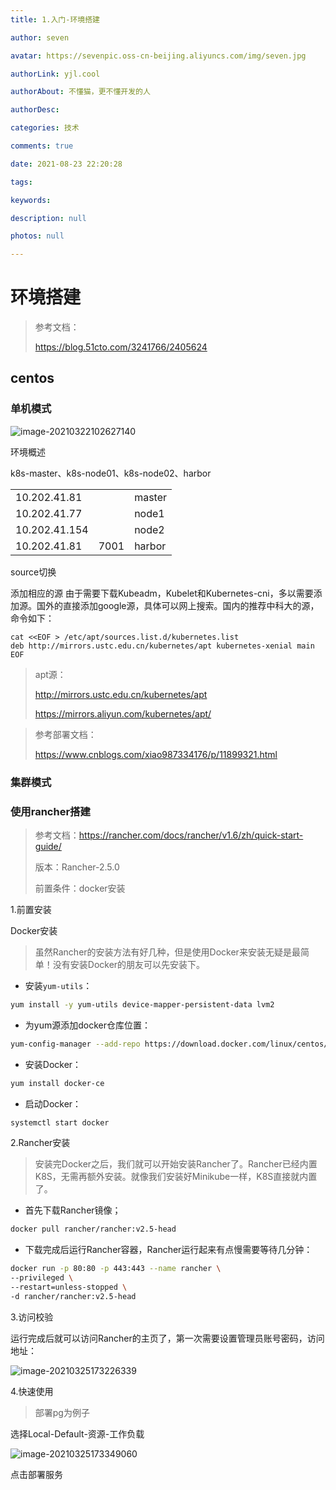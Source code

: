 ```yaml
---
title: 1.入门-环境搭建

author: seven

avatar: https://sevenpic.oss-cn-beijing.aliyuncs.com/img/seven.jpg

authorLink: yjl.cool

authorAbout: 不懂猫，更不懂开发的人

authorDesc: 

categories: 技术

comments: true

date: 2021-08-23 22:20:28

tags: 

keywords: 

description: null

photos: null

---
```

# 环境搭建

> 参考文档：
>
> https://blog.51cto.com/3241766/2405624

## centos

### 单机模式

![image-20210322102627140](https://sevenpic.oss-cn-beijing.aliyuncs.com/img/20191223083536941.png)

环境概述

k8s-master、k8s-node01、k8s-node02、harbor

|               |      |        |
| ------------- | ---- | ------ |
| 10.202.41.81  |      | master |
| 10.202.41.77  |      | node1  |
| 10.202.41.154 |      | node2  |
| 10.202.41.81  | 7001 | harbor |

source切换

添加相应的源 由于需要下载Kubeadm，Kubelet和Kubernetes-cni，多以需要添加源。国外的直接添加google源，具体可以网上搜索。国内的推荐中科大的源，命令如下：

```shell
cat <<EOF > /etc/apt/sources.list.d/kubernetes.list
deb http://mirrors.ustc.edu.cn/kubernetes/apt kubernetes-xenial main
EOF
```

> apt源：
>
> http://mirrors.ustc.edu.cn/kubernetes/apt
>
> https://mirrors.aliyun.com/kubernetes/apt/



> 参考部署文档：
>
> https://www.cnblogs.com/xiao987334176/p/11899321.html
>
> 

### 集群模式

### 使用rancher搭建

> 参考文档：https://rancher.com/docs/rancher/v1.6/zh/quick-start-guide/
>
> 版本：Rancher-2.5.0
>
> 前置条件：docker安装

1.前置安装

Docker安装

> 虽然Rancher的安装方法有好几种，但是使用Docker来安装无疑是最简单！没有安装Docker的朋友可以先安装下。

- 安装`yum-utils`：

```bash
yum install -y yum-utils device-mapper-persistent-data lvm2
```

- 为yum源添加docker仓库位置：

```bash
yum-config-manager --add-repo https://download.docker.com/linux/centos/docker-ce.repo
```

- 安装Docker：

```bash
yum install docker-ce
```

- 启动Docker：

```bash
systemctl start docker
```

2.Rancher安装

> 安装完Docker之后，我们就可以开始安装Rancher了。Rancher已经内置K8S，无需再额外安装。就像我们安装好Minikube一样，K8S直接就内置了。

- 首先下载Rancher镜像；

```bash
docker pull rancher/rancher:v2.5-head
```

- 下载完成后运行Rancher容器，Rancher运行起来有点慢需要等待几分钟：

```bash
docker run -p 80:80 -p 443:443 --name rancher \
--privileged \
--restart=unless-stopped \
-d rancher/rancher:v2.5-head
```

3.访问校验

运行完成后就可以访问Rancher的主页了，第一次需要设置管理员账号密码，访问地址：

![image-20210325173226339](https://sevenpic.oss-cn-beijing.aliyuncs.com/img/image-20210325173226339.png)

4.快速使用

> 部署pg为例子

选择Local-Default-资源-工作负载

![image-20210325173349060](https://sevenpic.oss-cn-beijing.aliyuncs.com/img/image-20210325173349060.png)

点击部署服务

